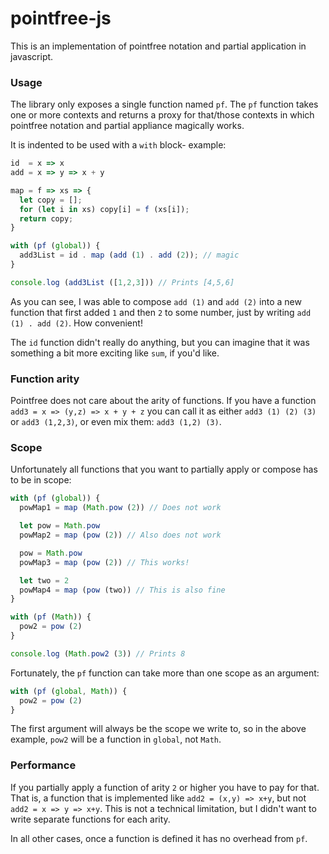 # pointfree-js

This is an implementation of pointfree notation and partial application in javascript.


### Usage

The library only exposes a single function named `pf`. The `pf` function
takes one or more contexts and returns a proxy for that/those contexts in which pointfree
notation and partial appliance magically works.

It is indented to be used with a `with` block- example:

```javascript
id  = x => x
add = x => y => x + y

map = f => xs => {
  let copy = [];
  for (let i in xs) copy[i] = f (xs[i]);
  return copy;
}

with (pf (global)) {
  add3List = id . map (add (1) . add (2)); // magic
}

console.log (add3List ([1,2,3])) // Prints [4,5,6]
```

As you can see, I was able to compose `add (1)` and `add (2)` into a new function
that first added `1` and then `2` to some number, just by writing `add (1) . add (2)`. How convenient!

The `id` function didn't really do anything, but you can imagine that it was something
a bit more exciting like `sum`, if you'd like.


### Function arity

Pointfree does not care about the arity of functions. If you have a function
`add3 = x => (y,z) => x + y + z` you can call it as either `add3 (1) (2) (3)` or `add3 (1,2,3)`,
or even mix them: `add3 (1,2) (3)`.


### Scope

Unfortunately all functions that you want to partially apply or compose has to be in scope:

```javascript
with (pf (global)) {
  powMap1 = map (Math.pow (2)) // Does not work

  let pow = Math.pow
  powMap2 = map (pow (2)) // Also does not work

  pow = Math.pow
  powMap3 = map (pow (2)) // This works!

  let two = 2
  powMap4 = map (pow (two)) // This is also fine
}

with (pf (Math)) {
  pow2 = pow (2)
}

console.log (Math.pow2 (3)) // Prints 8
```

Fortunately, the `pf` function can take more than one scope as an argument:

```javascript
with (pf (global, Math)) {
  pow2 = pow (2)
}
```

The first argument will always be the scope we write to, so in the above
example, `pow2` will be a function in `global`, not `Math`.


### Performance

If you partially apply a function of arity `2` or higher you have to pay for that. That is, a function
that is implemented like `add2 = (x,y) => x+y`, but not `add2 = x => y => x+y`. This is not a technical
limitation, but I didn't want to write separate functions for each arity.


In all other cases, once a function is defined it has no overhead from `pf`.

